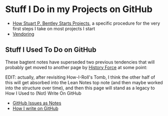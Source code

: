# Stuff I Do in my Projects on GitHub

- [How Stuart P. Bentley Starts Projects][], a specific procedure for the very first steps I take on most projects I start
- [Vendoring][]

[How Stuart P. Bentley Starts Projects]: e7d1004b-5a6f-44c4-a0ea-ab7815460638.md
[Vendoring]: 746a91d9-6538-4446-9fb9-c7ea68228d23.md

## Stuff I Used To Do on GitHub

These bagtent notes have superseded two previous tendencies that will probably get moved to another page by [History Force](bbeba5e6-b56a-4a1d-9547-8241311e7cf2.md) at some point:

EDIT: actually, after revisiting How-I-Roll's Tomb, I think the other half of this will get absorbed into the Lean Notes top note (and then maybe worked into the structure over time), and then this page will stand as a legacy to How I Used to (Not) Write On GitHub

- [GitHub Issues as Notes][]
- [How I write on GitHub][how-i-roll writing]

[GitHub Issues as Notes]: 8c7b7b53-cbd4-487b-a8e7-e72d7e527982.md
[how-i-roll writing]: 8801d68b-a815-4c92-b9af-503aa47b1848.md

